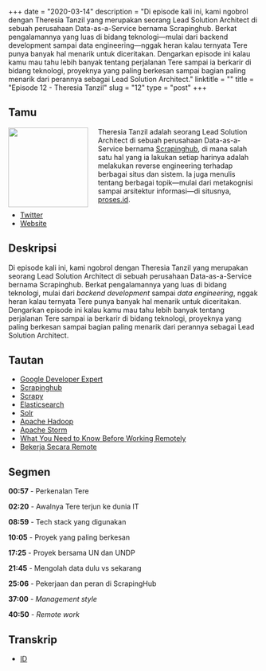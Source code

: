 +++
date = "2020-03-14"
description = "Di episode kali ini, kami ngobrol dengan Theresia Tanzil yang merupakan seorang Lead Solution Architect di sebuah perusahaan Data-as-a-Service bernama Scrapinghub. Berkat pengalamannya yang luas di bidang teknologi—mulai dari backend development sampai data engineering—nggak heran kalau ternyata Tere punya banyak hal menarik untuk diceritakan. Dengarkan episode ini kalau kamu mau tahu lebih banyak tentang perjalanan Tere sampai ia berkarir di bidang teknologi, proyeknya yang paling berkesan sampai bagian paling menarik dari perannya sebagai Lead Solution Architect."
linktitle = ""
title = "Episode 12 - Theresia Tanzil"
slug = "12"
type = "post"
+++

## Tamu
<img style="float: left; width: 160px; margin-right: 20px;" src="/img/ep12.jpg">

Theresia Tanzil adalah seorang Lead Solution Architect di sebuah perusahaan Data-as-a-Service bernama [Scrapinghub](https://scrapinghub.com), di mana salah satu hal yang ia lakukan setiap harinya adalah melakukan reverse engineering terhadap berbagai situs dan sistem. Ia juga menulis tentang berbagai topik—mulai dari metakognisi sampai arsitektur informasi—di situsnya, [proses.id](https://proses.id).

- [Twitter](https://twitter.com/theresiatanzil)
- [Website](http://proses.id)

## Deskripsi 
Di episode kali ini, kami ngobrol dengan Theresia Tanzil yang merupakan seorang Lead Solution Architect di sebuah perusahaan Data-as-a-Service bernama Scrapinghub. Berkat pengalamannya yang luas di bidang teknologi, mulai dari *backend development* sampai *data engineering*, nggak heran kalau ternyata Tere punya banyak hal menarik untuk diceritakan. Dengarkan episode ini kalau kamu mau tahu lebih banyak tentang perjalanan Tere sampai ia berkarir di bidang teknologi, proyeknya yang paling berkesan sampai bagian paling menarik dari perannya sebagai Lead Solution Architect.

## Tautan
- [Google Developer Expert](https://developers.google.com/community/experts/directory)
- [Scrapinghub](https://scrapinghub.com)
- [Scrapy](https://scrapy.org/)
- [Elasticsearch](https://www.elastic.co/)
- [Solr](https://lucene.apache.org/solr/)
- [Apache Hadoop](https://hadoop.apache.org/)
- [Apache Storm](https://storm.apache.org/)
- [What You Need to Know Before Working Remotely](http://proses.id/what-you-need-to-know-before-working-remotely/)
- [Bekerja Secara Remote](http://proses.id/bekerja-secara-remote/)

## Segmen
**00:57** - Perkenalan Tere

**02:20** - Awalnya Tere terjun ke dunia IT

**08:59** - Tech stack yang digunakan

**10:05** - Proyek yang paling berkesan

**17:25** - Proyek bersama UN dan UNDP

**21:45** - Mengolah data dulu vs sekarang

**25:06** - Pekerjaan dan peran di ScrapingHub

**37:00** - *Management style*

**40:50** - *Remote work*

## Transkrip
- [ID](transcript)
